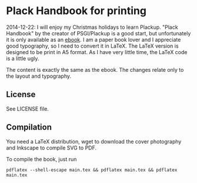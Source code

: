 # Plack Handbook for printing

2014-12-22: I will enjoy my Christmas holidays to learn Plackup. 
"Plack Handbook" by the creator of PSGI/Plackup is a good start, but unfortunately it is only available as an [ebook](http://handbook.plackperl.org/). 
I am a paper book lover and I appreciate good typography, so I need to convert it in LaTeX.
The LaTeX version is designed to be print in A5 format. 
As I have very little time, the LaTeX code is a little ugly.

The content is exactly the same as the ebook. 
The changes relate only to the layout and typography.

## License

See LICENSE file.

## Compilation

You need a LaTeX distribution, wget to download the cover photography and Inkscape to compile SVG to PDF.

To compile the book, just run

    pdflatex --shell-escape main.tex && pdflatex main.tex && pdflatex main.tex

